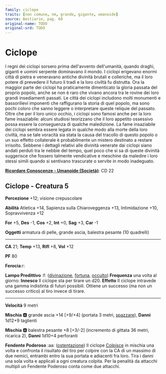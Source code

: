 ```yaml
---
family: ciclope
traits: [non comune, nm, grande, gigante, umanoide]
source: Bestiario, pag. 60
original-name: TODO
original-srd: TODO
---
```


# Ciclope

I regni dei ciclopi sorsero prima dell'avvento dell'umanità, quando draghi, giganti e uomini serpente dominavano il mondo. I ciclopi erigevano enormi città di pietra e veneravano antiche divinità brutali e colleriche, ma il loro potere di prevedere il futuro li tradì e la loro civiltà fu distrutta. Ora la maggior parte dei ciclopi ha praticamente dimenticato la gloria passata del proprio popolo, anche se non è raro che vivano ancora tra le rovine dei loro grandi insediamenti passati. Le città dei ciclopi includono molti monumenti e bassorilievi imponenti che raffigurano la storia di quel popolo, ma sono pochi coloro che sanno leggere o interpretare queste reliquie del passato. Oltre che per il loro unico occhio, i ciclopi sono famosi anche per la loro fame insaziabile: alcuni studiosi teorizzano che il loro appetito ossessivo possa essere la conseguenza di qualche maledizione. La fame insaziabile dei ciclopi sembra essere legata in qualche modo alla morte della loro civiltà, ma se tale voracità sia stata la causa del tracollo di questo popolo o un suo effetto collaterale è probabilmente un mistero destinato a restare irrisolto. Sebbene i dettagli relativi alle divinità venerate dai ciclopi siano andati perduti tra le nebbie del tempo, quel poco che si sa di queste divinità suggerisce che fossero talmente vendicative e meschine da maledire i loro stessi simili quando si sentivano trascurate o servite in modo inadeguato.

**[Ricordare Conoscenze - Umanoide (Società)](/azioni/ricordare-conoscenze)**: CD 22

## Ciclope - Creatura 5

**Percezione** +12; visione crepuscolare

**Abilità** Atletica +14, Sapienza sulla Chiaroveggenza +13, Intimidazione +10, Sopravvivenza +12

**For** +5, **Des** -1, **Cos** +2, **Int** +0, **Sag** +3, **Car** -1

**Oggetti** armatura di pelle, grande ascia, balestra pesante (10 quadrelli)

***

**CA** 21; **Temp** +13, **Rifl** +8, **Vol** +12

**PF** 80

**Ferocia**:r:

**Lampo Predittivo** :f: ([divinazione](/tratti/divinazione), [fortuna](/tratti/fortuna), [occulto](/tratti/occulto)) **Frequenza** una volta al giorno: **Innesco** Il ciclope sta per tirare un d20. **Effetto** II ciclope intravede una gamma indistinta di futuri possibili. Ottiene un successo (ma non un successo critico) al tiro invece di tirare.

***

**Velocità** 9 metri

**Mischia** :a:  grande ascia +14 \[+9/+4] (portata 3 metri, [spazzare](/tratti/spazzare)), **Danni** 1d12+9 taglienti

**Mischia** :a: balestra pesante +8 \[+3/-2] (incremento di gittata 36 metri, ricarica 2), **Danni** 1d10+4 perforanti

**Fendente Poderoso** :aa:  ([ostentazione](/tratti/ostentazione)) Il ciclope [Colpisce](/azioni/colpire) in mischia una volta e confronta il risultato del tiro per colpire con la CA di un massimo di due nemici, entrambi entro la sua portata e adiacenti fra loro. Tira i danni una sola volta e applicali a ogni creatura colpita. Per la penalità da attacchi multipli un Fendente Poderoso conta come due attacchi.
